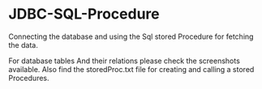 # JDBC-SQL-Procedure
Connecting the database and using the Sql stored Procedure for fetching the data.

For database tables And their relations please check the screenshots available.
Also find the  storedProc.txt file for creating and calling a stored Procedures.  
